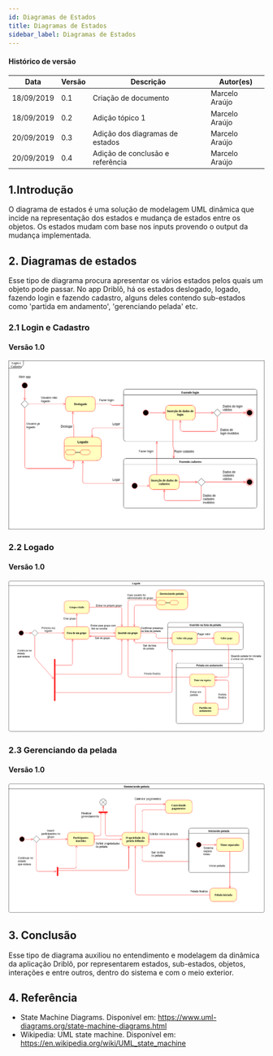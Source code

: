 ```yaml
---
id: Diagramas de Estados
title: Diagramas de Estados
sidebar_label: Diagramas de Estados
---
```


#### Histórico de versão

| Data       | Versão | Descrição            | Autor(es)       |
| ---------- | ------ | -------------------- | --------------- |
| 18/09/2019 | 0.1 | Criação de documento | Marcelo Araújo|
| 18/09/2019 | 0.2 | Adição tópico 1 | Marcelo Araújo|
| 20/09/2019 | 0.3 | Adição dos diagramas de estados | Marcelo Araújo |
| 20/09/2019 | 0.4 | Adição de conclusão e referência | Marcelo Araújo |

## 1.Introdução
O diagrama de estados é uma solução de modelagem UML dinâmica que incide na 
representação dos estados e mudança de estados entre os objetos. Os estados mudam com base nos inputs provendo o output da mudança implementada.

## 2. Diagramas de estados

Esse tipo de diagrama procura apresentar os vários estados pelos quais um objeto pode passar. No app Driblô, há os estados deslogado, logado, fazendo login e fazendo cadastro, alguns deles contendo sub-estados como 'partida em andamento', 'gerenciando pelada' etc. 

### 2.1 Login e Cadastro

#### Versão 1.0

[![Logado](assets/diagrama-de-estados_login-cadastro.png)](assets/diagrama-de-estados_login-cadastro.png)

### 2.2 Logado

#### Versão 1.0

[![Logado](assets/diagrama-de-estados_logado.png)](assets/diagrama-de-estados_logado.png)

### 2.3 Gerenciando da pelada

#### Versão 1.0

[![Logado](assets/diagrama-de-estados_gerenciando-pelada.png)](assets/diagrama-de-estados_gerenciando-pelada.png)

## 3. Conclusão

Esse tipo de diagrama auxiliou no entendimento e modelagem da dinâmica da aplicação Driblô, por representarem estados, sub-estados, objetos, interações e entre outros, dentro do sistema e com o meio exterior.

## 4. Referência

- State Machine Diagrams. Disponível em: https://www.uml-diagrams.org/state-machine-diagrams.html
- Wikipedia: UML state machine. Disponível em: https://en.wikipedia.org/wiki/UML_state_machine
